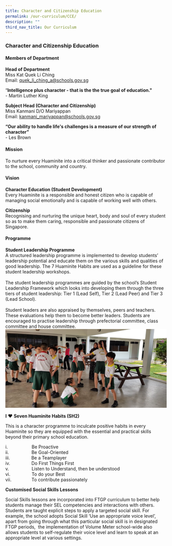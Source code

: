 ```yaml
---
title: Character and Citizenship Education
permalink: /our-curriculum/CCE/
description: ""
third_nav_title: Our Curriculum
---
```

### **Character and Citizenship Education**

#### Members of Department

**Head of Department** <br>
Miss Kat Quek Li Ching <br>
Email: quek_li_ching_a@schools.gov.sg

“**Intelligence plus character - that is the the true goal of education."**<br> - Martin Luther King

**Subject Head (Character and Citizenship)** <br>
Miss Kanmani D/O Mariyappan <br>
Email: kanmani_mariyappan@schools.gov.sg

**“Our ability to handle life's challenges is a measure of our strength of character”** <br>- Les Brown

#### Mission
To nurture every Huaminite into a critical thinker and passionate contributor to the school, community and country.

#### Vision
**Character Education (Student Development)** <br>
Every Huaminite is a responsible and honest citizen who is capable of managing social emotionally and is capable of working well with others.

**Citizenship**<br>
Recognising and nurturing the unique heart, body and soul of every student so as to make them caring, responsible and passionate citizens of Singapore.

#### Programme

**Student Leadership Programme** <br>
A structured leadership programme is implemented to develop students’ leadership potential and educate them on the various skills and qualities of good leadership. The 7 Huaminite Habits are used as a guideline for these student leadership workshops. <br> <br>
The student leadership programmes are guided by the school’s Student Leadership Framework which looks into developing them through the three tiers of student leadership: Tier 1 (Lead Self), Tier 2 (Lead Peer) and Tier 3 (Lead School).  <br><br>
Student leaders are also appraised by themselves, peers and teachers. These evaluations help them to become better leaders. Students are encouraged to practise leadership through prefectorial committee, class committee and house committee.
![](/images/ccesl1.jpg)



**I**&nbsp;**♥**&nbsp;**Seven Huaminite Habits (SH2)**

This is a character programme to inculcate positive habits in every Huaminite so they are equipped with the essential and practical skills beyond their primary school education.

i.&nbsp;&nbsp;&nbsp;&nbsp;&nbsp;&nbsp;&nbsp;&nbsp;&nbsp;&nbsp;&nbsp;&nbsp;&nbsp;&nbsp;&nbsp;&nbsp;&nbsp;&nbsp; Be Proactive <br>
ii.&nbsp;&nbsp;&nbsp;&nbsp;&nbsp;&nbsp;&nbsp;&nbsp;&nbsp;&nbsp;&nbsp;&nbsp;&nbsp;&nbsp;&nbsp;&nbsp;&nbsp; Be Goal-Oriented <br>
iii.&nbsp;&nbsp;&nbsp;&nbsp;&nbsp;&nbsp;&nbsp;&nbsp;&nbsp;&nbsp;&nbsp;&nbsp;&nbsp;&nbsp;&nbsp;&nbsp; Be a Teamplayer <br>
iv.&nbsp;&nbsp;&nbsp;&nbsp;&nbsp;&nbsp;&nbsp;&nbsp;&nbsp;&nbsp;&nbsp;&nbsp;&nbsp;&nbsp;&nbsp;&nbsp; Do First Things First <br>
v.&nbsp;&nbsp;&nbsp;&nbsp;&nbsp;&nbsp;&nbsp;&nbsp;&nbsp;&nbsp;&nbsp;&nbsp;&nbsp;&nbsp;&nbsp;&nbsp;&nbsp; Listen to Understand, then be understood <br>
vi.&nbsp;&nbsp;&nbsp;&nbsp;&nbsp;&nbsp;&nbsp;&nbsp;&nbsp;&nbsp;&nbsp;&nbsp;&nbsp;&nbsp;&nbsp;&nbsp; To do your Best <br>
vii.&nbsp;&nbsp;&nbsp;&nbsp;&nbsp;&nbsp;&nbsp;&nbsp;&nbsp;&nbsp;&nbsp;&nbsp;&nbsp;&nbsp;&nbsp; To contribute passionately <br>


**Customised Social Skills Lessons**

Social Skills lessons are incorporated into FTGP curriculum to better help students manage their SEL competencies and interactions with others. Students are taught explicit steps to apply a targeted social skill. For example, the school adopts Social Skill ‘Use an appropriate voice level’, apart from going through what this particular social skill is in designated FTGP periods, &nbsp;the implementation of Volume Meter school-wide also allows students to self-regulate their voice level and learn to speak at an appropriate level at various settings.
